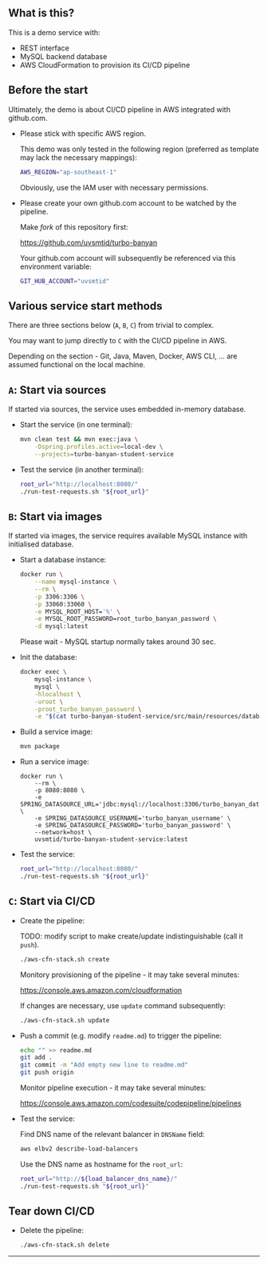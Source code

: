 
## What is this? ##

This is a demo service with:
*   REST interface
*   MySQL backend database
*   AWS CloudFormation to provision its CI/CD pipeline

## Before the start ##

Ultimately, the demo is about CI/CD pipeline in AWS integrated with github.com.

*   Please stick with specific AWS region.

    This demo was only tested in the following region
    (preferred as template may lack the necessary mappings):

    ```sh
    AWS_REGION="ap-southeast-1"
    ```

    Obviously, use the IAM user with necessary permissions.

*   Please create your own github.com account to be watched by the pipeline.

    Make *fork* of this repository first:

    https://github.com/uvsmtid/turbo-banyan

    Your github.com account will subsequently be referenced via
    this environment variable:

    ```sh
    GIT_HUB_ACCOUNT="uvsmtid"
    ```

## Various service start methods ##

There are three sections below (`A`, `B`, `C`) from trivial to complex.

You may want to jump directly to `C` with the CI/CD pipeline in AWS.

Depending on the section - Git, Java, Maven, Docker, AWS CLI, ... are assumed functional on the local machine.

## **`A`**: Start via sources ##

If started via sources, the service uses embedded in-memory database.

*   Start the service (in one terminal):

    ```sh
    mvn clean test && mvn exec:java \
        -Dspring.profiles.active=local-dev \
        --projects=turbo-banyan-student-service
    ```

*   Test the service (in another terminal):

    ```sh
    root_url="http://localhost:8080/"
    ./run-test-requests.sh "${root_url}"
    ```

## **`B`**: Start via images ##

If started via images, the service requires available MySQL instance with initialised database.

*   Start a database instance:

    ```sh
    docker run \
        --name mysql-instance \
        --rm \
        -p 3306:3306 \
        -p 33060:33060 \
        -e MYSQL_ROOT_HOST='%' \
        -e MYSQL_ROOT_PASSWORD=root_turbo_banyan_password \
        -d mysql:latest
    ```

    Please wait - MySQL startup normally takes around 30 sec.

*   Init the database:

    <!--
    NOTE: interactive login:

    ```sh
    docker exec -it mysql-instance mysql -hlocalhost -uroot -ppassword
    ```
    -->

    ```sh
    docker exec \
        mysql-instance \
        mysql \
        -hlocalhost \
        -uroot \
        -proot_turbo_banyan_password \
        -e "$(cat turbo-banyan-student-service/src/main/resources/database/init-database.sql)"
    ```

*   Build a service image:

    ```sh
    mvn package
    ```

*   Run a service image:

    ```
    docker run \
        --rm \
        -p 8080:8080 \
        -e SPRING_DATASOURCE_URL='jdbc:mysql://localhost:3306/turbo_banyan_database' \
        -e SPRING_DATASOURCE_USERNAME='turbo_banyan_username' \
        -e SPRING_DATASOURCE_PASSWORD='turbo_banyan_password' \
        --network=host \
        uvsmtid/turbo-banyan-student-service:latest
    ```

*   Test the service:

    ```sh
    root_url="http://localhost:8080/"
    ./run-test-requests.sh "${root_url}"
    ```

## **`C`**: Start via CI/CD ##

*   Create the pipeline:

    TODO: modify script to make create/update indistinguishable (call it `push`).

    ```sh
    ./aws-cfn-stack.sh create
    ```

    Monitory provisioning of the pipeline - it may take several minutes:

    https://console.aws.amazon.com/cloudformation

    If changes are necessary, use `update` command subsequently:

    ```sh
    ./aws-cfn-stack.sh update
    ```

*   Push a commit (e.g. modify `readme.md`) to trigger the pipeline:

    ```sh
    echo "" >> readme.md
    git add .
    git commit -m "Add empty new line to readme.md"
    git push origin
    ```

    Monitor pipeline execution - it may take several minutes:

    https://console.aws.amazon.com/codesuite/codepipeline/pipelines

*   Test the service:

    Find DNS name of the relevant balancer in `DNSName` field:

    ```sh
    aws elbv2 describe-load-balancers
    ```

    Use the DNS name as hostname for the `root_url`:

    ```sh
    root_url="http://${load_balancer_dns_name}/"
    ./run-test-requests.sh "${root_url}"
    ```

## Tear down CI/CD ##

*   Delete the pipeline:

    ```sh
    ./aws-cfn-stack.sh delete
    ```

---

